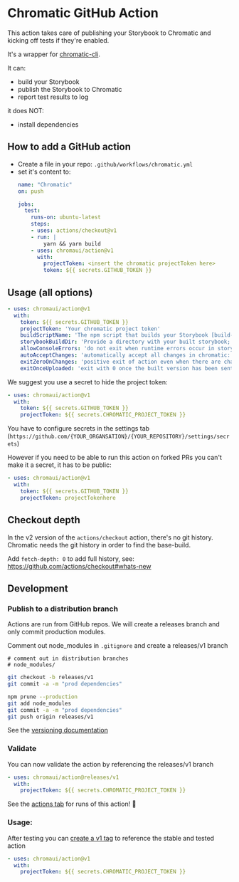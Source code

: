 # Chromatic GitHub Action

This action takes care of publishing your Storybook to Chromatic and kicking off tests if they're enabled.

It's a wrapper for [chromatic-cli](https://github.com/chromaui/chromatic-cli).

It can:
  - build your Storybook
  - publish the Storybook to Chromatic
  - report test results to log

it does NOT:
  - install dependencies

## How to add a GitHub action

- Create a file in your repo: `.github/workflows/chromatic.yml`
- set it's content to:
  ```yml
  name: "Chromatic"
  on: push

  jobs:
    test:
      runs-on: ubuntu-latest
      steps:
      - uses: actions/checkout@v1
      - run: |
          yarn && yarn build
      - uses: chromaui/action@v1
        with: 
          projectToken: <insert the chromatic projectToken here>
          token: ${{ secrets.GITHUB_TOKEN }}
  ```

## Usage (all options)

```yaml
- uses: chromaui/action@v1
  with:
    token: ${{ secrets.GITHUB_TOKEN }}
    projectToken: 'Your chromatic project token'
    buildScriptName: 'The npm script that builds your Storybook [build-storybook]'
    storybookBuildDir: 'Provide a directory with your built storybook; use if you've already built your storybook'
    allowConsoleErrors: 'do not exit when runtime errors occur in storybook'
    autoAcceptChanges: 'automatically accept all changes in chromatic: boolean or branchname'
    exitZeroOnChanges: 'positive exit of action even when there are changes: boolean or branchname'
    exitOnceUploaded: 'exit with 0 once the built version has been sent to chromatic: boolean or branchname'
```


We suggest you use a secret to hide the project token:

```yaml
- uses: chromaui/action@v1
  with:
    token: ${{ secrets.GITHUB_TOKEN }}
    projectToken: ${{ secrets.CHROMATIC_PROJECT_TOKEN }}
```

You have to configure secrets in the settings tab (`https://github.com/{YOUR_ORGANSATION}/{YOUR_REPOSITORY}/settings/secrets`)

However if you need to be able to run this action on forked PRs you can't make it a secret, it has to be public:

```yaml
- uses: chromaui/action@v1
  with:
    token: ${{ secrets.GITHUB_TOKEN }}
    projectToken: projectTokenhere
```

## Checkout depth

In the v2 version of the `actions/checkout` action, there's no git history. Chromatic needs the git history in order to find the base-build.

Add `fetch-depth: 0` to add full history, see: https://github.com/actions/checkout#whats-new

## Development

### Publish to a distribution branch

Actions are run from GitHub repos. We will create a releases branch and only commit production modules. 

Comment out node_modules in `.gitignore` and create a releases/v1 branch
```plaintext
# comment out in distribution branches
# node_modules/
```

```sh
git checkout -b releases/v1
git commit -a -m "prod dependencies"
```

```sh
npm prune --production
git add node_modules
git commit -a -m "prod dependencies"
git push origin releases/v1
```

See the [versioning documentation](https://github.com/actions/toolkit/blob/master/docs/action-versioning.md)

### Validate

You can now validate the action by referencing the releases/v1 branch

```yaml
- uses: chromaui/action@releases/v1
  with:
    projectToken: ${{ secrets.CHROMATIC_PROJECT_TOKEN }}
```

See the [actions tab](https://github.com/chromaui/action/actions) for runs of this action! :rocket:

### Usage:

After testing you can [create a v1 tag](https://github.com/actions/toolkit/blob/master/docs/action-versioning.md) to reference the stable and tested action

```yaml
- uses: chromaui/action@v1
  with:
    projectToken: ${{ secrets.CHROMATIC_PROJECT_TOKEN }}
```
